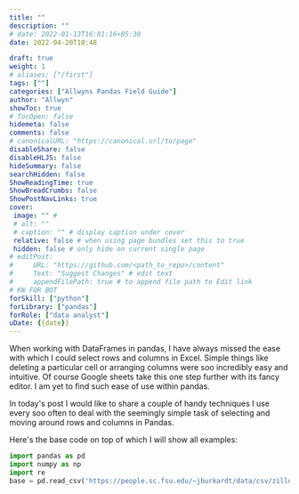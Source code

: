 ```yaml
---
title: ""
description: ""
# date: 2022-01-13T16:01:16+05:30
date: 2022-04-20T10:48

draft: true
weight: 1
# aliases: ["/first"]
tags: [""]
categories: ["Allwyns Pandas Field Guide"]
author: "Allwyn"
showToc: true
# TocOpen: false
hidemeta: false
comments: false
# canonicalURL: "https://canonical.url/to/page"
disableShare: false
disableHLJS: false
hideSummary: false
searchHidden: false
ShowReadingTime: true
ShowBreadCrumbs: false
ShowPostNavLinks: true
cover:
 image: "" #
 # alt: ""
 # caption: "" # display caption under cover
 relative: false # when using page bundles set this to true
 hidden: false # only hide on current single page
# editPost:
#     URL: "https://github.com/<path_to_repo>/content"
#     Text: "Suggest Changes" # edit text
#     appendFilePath: true # to append file path to Edit link
# KW FOR BOT
forSkill: ["python"]
forLibrary: ["pandas"]
forRole: ["data analyst"]
uDate: {{date}}
---
```


When working with DataFrames in pandas, I have always missed the ease with which I could select rows and columns in Excel. Simple things like deleting a particular cell or arranging columns were soo incredibly easy and intuitive. Of course Google sheets take this one step further with its fancy editor. I am yet to find such ease of use within pandas.

In today's post I would like to share a couple of handy techniques I use every soo often to deal with the seemingly simple task of selecting and moving around rows and columns in Pandas. 

Here's the base code on top of which I will show all examples:
```python
import pandas as pd
import numpy as np
import re
base = pd.read_csv('https://people.sc.fsu.edu/~jburkardt/data/csv/zillow.csv')


```

